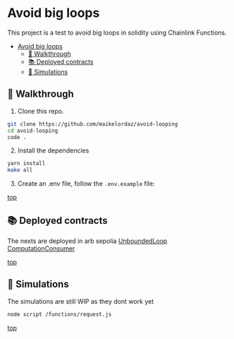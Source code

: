 # Avoid big loops
This project is a test to avoid big loops in solidity using Chainlink Functions. <br/>

- [Avoid big loops](#avoid-big-loops)
  - [:rocket: Walkthrough](#rocket-walkthrough)
  - [:books: Deployed contracts](#books-deployed-contracts)
  - [:dart: Simulations](#dart-simulations)

## :rocket: Walkthrough 

1. Clone this repo.
```bash
git clone https://github.com/maikelordaz/avoid-looping
cd avoid-looping
code .
```
2. Install the dependencies
```bash
yarn install
make all
```

3. Create an .env file, follow the `.env.example` file: 

[top](#avoid-big-loops)

## :books: Deployed contracts

The nexts are deployed in arb sepolia
[UnboundedLoop](https://sepolia.arbiscan.io/address/0x1c013307389e8ab246bbe53f743e58bb3d40a627)
[ComputationConsumer](https://sepolia.arbiscan.io/address/0x3cc54c633c8ba2cb768599236231b707ad2550d9)

[top](#avoid-big-loops)

## :dart: Simulations

The simulations are still WIP as they dont work yet

```bash
node script /functions/request.js
```

[top](#avoid-big-loops)

